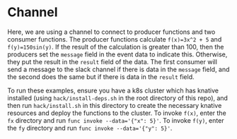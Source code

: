 # Channel

Here, we are using a channel to connect to producer functions and two consumer functions. The producer functions calculate `f(x)=3x^2 + 5` and `f(y)=150sin(y)`.
If the result of the calculation is greater than 100, then the producers set the `message` field in the event data to indicate this. Otherwise, they put the result
in the `result` field of the data. The first consumer will send a message to the slack channel if there is data in the `message` field, and the second
does the same but if there is data in the `result` field. 

To run these examples, ensure you have a k8s cluster which has knative installed (using `hack/install-deps.sh` in the root directory of this repo), and then run
`hack/install.sh` in this directory to create the necessary knative resources and deploy the functions to the cluster. To invoke `f(x)`, enter the `fx` directory
and run `func invoke --data='{"x": 5}'`. To invoke `f(y)`, enter the `fy` directory and run `func invoke --data='{"y": 5}'`.
